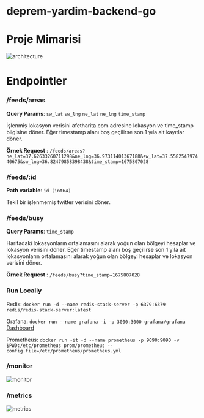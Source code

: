 # deprem-yardim-backend-go

# Proje Mimarisi

![architecture](/docs/architecture.png)

# Endpointler

### /feeds/areas

**Query Params**: `sw_lat` `sw_lng` `ne_lat` `ne_lng` `time_stamp`

İşlenmiş lokasyon verisini afetharita.com adresine lokasyon ve time_stamp bilgisine döner. Eğer timestamp alanı boş geçilirse son 1 yıla ait kayıtlar döner.

**Örnek Request** : `/feeds/areas?ne_lat=37.62633260711298&ne_lng=36.97311401367188&sw_lat=37.558254797440675&sw_lng=36.82479858398438&time_stamp=1675807028`
### /feeds/:id

**Path variable**: `id (int64)`

Tekil bir işlenmemiş twitter verisini döner.

### /feeds/busy

**Query Params**: `time_stamp`

Haritadaki lokasyonların ortalamasını alarak yoğun olan bölgeyi hesaplar ve lokasyon verisini döner. Eğer timestamp alanı boş geçilirse son 1 yıla ait lokasyonların ortalamasını alarak yoğun olan bölgeyi hesaplar ve lokasyon verisini döner.

**Örnek Request** : `/feeds/busy?time_stamp=1675807028`

### Run Locally

Redis: `docker run -d --name redis-stack-server -p 6379:6379 redis/redis-stack-server:latest`

Grafana: `docker run --name grafana -i -p 3000:3000 grafana/grafana`
[Dashboard](https://grafana.com/grafana/dashboards/6671-go-processes/)

Prometheus: `docker run -it -d --name prometheus -p 9090:9090 -v $PWD:/etc/prometheus prom/prometheus --config.file=/etc/prometheus/prometheus.yml`

### /monitor

![monitor](/docs/fiber-monitor.png)

### /metrics

![metrics](/docs/metrics.png)
